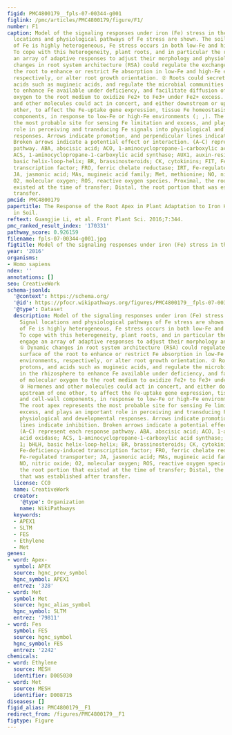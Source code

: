 ```yaml
---
figid: PMC4800179__fpls-07-00344-g001
figlink: /pmc/articles/PMC4800179/figure/F1/
number: F1
caption: Model of the signaling responses under iron (Fe) stress in the root. Signal
  locations and physiological pathways of Fe stress are shown. The soil distribution
  of Fe is highly heterogeneous, Fe stress occurs in both low-Fe and high-Fe environments.
  To cope with this heterogeneity, plant roots, and in particular the root apex, engage
  an array of adaptive responses to adjust their morphology and physiology. ① Dynamic
  changes in root system architecture (RSA) could regulate the exchange surface of
  the root to enhance or restrict Fe absorption in low-Fe and high-Fe environments,
  respectively, or alter root growth orientation. ② Roots could secrete protons, and
  acids such as mugineic acids, and regulate the microbial communities in the rhizosphere
  to enhance Fe available under deficiency, and facilitate diffusion of molecular
  oxygen to the root medium to oxidize Fe2+ to Fe3+ under Fe2+ excess. ③ Hormones
  and other molecules could act in concert, and either downstream or upstream of one
  other, to affect the Fe-uptake gene expression, tissue Fe homeostasis, and cell-wall
  components, in response to low-Fe or high-Fe environments (; ,). The root apex represents
  the most probable site for sensing Fe limitation and excess, and plays an important
  role in perceiving and transducing Fe signals into physiological and developmental
  responses. Arrows indicate promotion, and perpendicular lines indicate inhibition.
  Broken arrows indicate a potential effect or interaction. (A–C) represent each response
  pathway. ABA, abscisic acid; ACO, 1-aminocyclopropane-1-carboxylic acid oxidase;
  ACS, 1-aminocyclopropane-1-carboxylic acid synthase; AUX1, auxin-resistant 1; bHLH,
  basic helix-loop-helix; BR, brassinosteroids; CK, cytokinins; FIT, Fer-like Fe-deficiency-induced
  transcription factor; FRO, ferric chelate reductase; IRT, Fe-regulated transporter;
  JA, jasmonic acid; MAs, mugineic acid family; Met, methionine; NO, nitric oxide;
  O2, molecular oxygen; ROS, reactive oxygen species. Proximal, the root portion that
  existed at the time of transfer; Distal, the root portion that was established after
  transfer.
pmcid: PMC4800179
papertitle: The Response of the Root Apex in Plant Adaptation to Iron Heterogeneity
  in Soil.
reftext: Guangjie Li, et al. Front Plant Sci. 2016;7:344.
pmc_ranked_result_index: '170331'
pathway_score: 0.926159
filename: fpls-07-00344-g001.jpg
figtitle: Model of the signaling responses under iron (Fe) stress in the root
year: '2016'
organisms:
- Homo sapiens
ndex: ''
annotations: []
seo: CreativeWork
schema-jsonld:
  '@context': https://schema.org/
  '@id': https://pfocr.wikipathways.org/figures/PMC4800179__fpls-07-00344-g001.html
  '@type': Dataset
  description: Model of the signaling responses under iron (Fe) stress in the root.
    Signal locations and physiological pathways of Fe stress are shown. The soil distribution
    of Fe is highly heterogeneous, Fe stress occurs in both low-Fe and high-Fe environments.
    To cope with this heterogeneity, plant roots, and in particular the root apex,
    engage an array of adaptive responses to adjust their morphology and physiology.
    ① Dynamic changes in root system architecture (RSA) could regulate the exchange
    surface of the root to enhance or restrict Fe absorption in low-Fe and high-Fe
    environments, respectively, or alter root growth orientation. ② Roots could secrete
    protons, and acids such as mugineic acids, and regulate the microbial communities
    in the rhizosphere to enhance Fe available under deficiency, and facilitate diffusion
    of molecular oxygen to the root medium to oxidize Fe2+ to Fe3+ under Fe2+ excess.
    ③ Hormones and other molecules could act in concert, and either downstream or
    upstream of one other, to affect the Fe-uptake gene expression, tissue Fe homeostasis,
    and cell-wall components, in response to low-Fe or high-Fe environments (; ,).
    The root apex represents the most probable site for sensing Fe limitation and
    excess, and plays an important role in perceiving and transducing Fe signals into
    physiological and developmental responses. Arrows indicate promotion, and perpendicular
    lines indicate inhibition. Broken arrows indicate a potential effect or interaction.
    (A–C) represent each response pathway. ABA, abscisic acid; ACO, 1-aminocyclopropane-1-carboxylic
    acid oxidase; ACS, 1-aminocyclopropane-1-carboxylic acid synthase; AUX1, auxin-resistant
    1; bHLH, basic helix-loop-helix; BR, brassinosteroids; CK, cytokinins; FIT, Fer-like
    Fe-deficiency-induced transcription factor; FRO, ferric chelate reductase; IRT,
    Fe-regulated transporter; JA, jasmonic acid; MAs, mugineic acid family; Met, methionine;
    NO, nitric oxide; O2, molecular oxygen; ROS, reactive oxygen species. Proximal,
    the root portion that existed at the time of transfer; Distal, the root portion
    that was established after transfer.
  license: CC0
  name: CreativeWork
  creator:
    '@type': Organization
    name: WikiPathways
  keywords:
  - APEX1
  - SLTM
  - FES
  - Ethylene
  - Met
genes:
- word: Apex-
  symbol: APEX
  source: hgnc_prev_symbol
  hgnc_symbol: APEX1
  entrez: '328'
- word: Met
  symbol: Met
  source: hgnc_alias_symbol
  hgnc_symbol: SLTM
  entrez: '79811'
- word: Fes
  symbol: FES
  source: hgnc_symbol
  hgnc_symbol: FES
  entrez: '2242'
chemicals:
- word: Ethylene
  source: MESH
  identifier: D005030
- word: Met
  source: MESH
  identifier: D008715
diseases: []
figid_alias: PMC4800179__F1
redirect_from: /figures/PMC4800179__F1
figtype: Figure
---
```

